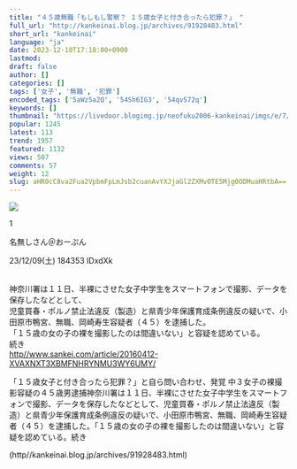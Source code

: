 ```yaml
---
title: "４５歳無職「もしもし警察？ １５歳女子と付き合ったら犯罪？」 "
full_url: "http://kankeinai.blog.jp/archives/91928483.html"
short_url: "kankeinai"
language: "ja"
date: 2023-12-10T17:18:00+0900
lastmod: 
draft: false
author: []
categories: []
tags: ['女子', '無職', '犯罪']
encoded_tags: ['5aWz5a2Q', '54Sh6IG3', '54qv572q']
keywords: []
thumbnail: "https://livedoor.blogimg.jp/neofuku2006-kankeinai/imgs/e/7/e708b974-s.jpg"
popular: 1245
latest: 113
trend: 1957
featured: 1132
views: 507
comments: 57
weight: 12
slug: aHR0cC8va2Fua2VpbmFpLmJsb2cuanAvYXJjaGl2ZXMvOTE5Mjg0ODMuaHRtbA==
---
```


![](https://livedoor.blogimg.jp/neofuku2006-kankeinai/imgs/e/7/e708b974-s.jpg)

<div><p class='t_h'>1 <p>名無しさん＠おーぷん</p> <p> 23/12/09(土) 184353 IDxdXk</p></p><br> 神奈川署は１１日、半裸にさせた女子中学生をスマートフォンで撮影、データを保存したなどとして、<br>児童買春・ポルノ禁止法違反（製造）と県青少年保護育成条例違反の疑いで、小田原市鴨宮、無職、岡崎寿生容疑者（４５）を逮捕した。<br>「１５歳の女の子の裸を撮影したのは間違いない」と容疑を認めている。<br>続き<br><a href='http//www.sankei.com/article/20160412-XVAXNXT3XBMFNHRYNMU3WY6UMY/' target='_blank'>http//www.sankei.com/article/20160412-XVAXNXT3XBMFNHRYNMU3WY6UMY/</a> <p>「１５歳女子と付き合ったら犯罪？」と自ら問い合わせ、発覚 中３女子の裸撮影容疑の４５歳男逮捕神奈川署は１１日、半裸にさせた女子中学生をスマートフォンで撮影、データを保存したなどとして、児童買春・ポルノ禁止法違反（製造）と県青少年保護育成条例違反の疑いで、小田原市鴨宮、無職、岡崎寿生容疑者（４５）を逮捕した。「１５歳の女の子の裸を撮影したのは間違いない」と容疑を認めている。続き</p></div>

(http//kankeinai.blog.jp/archives/91928483.html)
